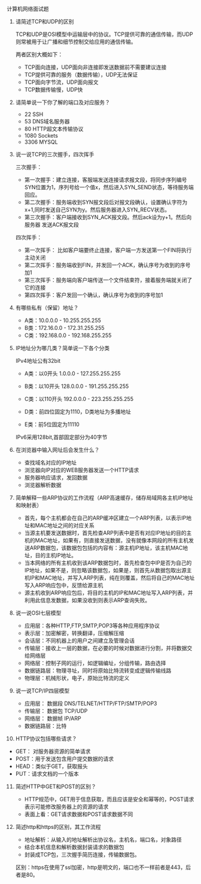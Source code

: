 计算机网络面试题

1. 请简述TCP和UDP的区别

   TCP和UDP是OSI模型中运输层中的协议。TCP提供可靠的通信传输，而UDP则常被用于让广播和细节控制交给应用的通信传输。

   两者区别大概如下：

   - TCP面向连接，UDP面向非连接即发送数据前不需要建议连接
   - TCP提供可靠的服务（数据传输），UDP无法保证
   - TCP面向字节流，UDP面向报文
   - TCP数据传输慢，UDP快

2. 请简单说一下你了解的端口及对应服务？

   - 22 SSH
   - 53 DNS域名服务器
   - 80 HTTP超文本传输协议
   - 1080 Sockets
   - 3306 MYSQL

3. 说一说TCP的三次握手，四次挥手

   三次握手：

   - 第一次握手：建立连接，客服端发送连接请求报文段，将同步序列编号SYN位置为1，序列号给一个值x，然后进入SYN_SEND状态，等待服务端回应。
   - 第二次握手：服务端收到SYN报文段后对报文段确认，设置确认字符为x+1,同时发送自己SYN为y。然后服务器进入SYN_RECV状态。
   - 第三次握手：客户端接收到SYN_ACK报文段。然后ack设为y+1。然后向服务器 发送ACK报文段

   四次挥手：

   - 第一次挥手： 比如客户端要终止连接，客户端一方发送第一个FIN将执行主动关闭
   - 第二次挥手：服务端收到FIN，并发回一个ACK，确认序号为收到的序号加1
   - 第三次挥手：服务端向客户端传送一个文件结束符，接着服务端就关闭了它的连接
   - 第四次挥手：客户发回一个确认，确认序号为收到的序号加1

4. 有哪些私有（保留）地址？

   - A类：10.0.0.0 - 10.255.255.255
   - B类：172.16.0.0 - 172.31.255.255
   - C类：192.168.0.0 - 192.168.255.255

5. IP地址分为哪几类？简单说一下各个分类

   IPv4地址公有32bit

   - A类：以0开头 1.0.0.0 - 127.255.255.255

   - B类：以10开头 128.0.0.0 - 191.255.255.255

   - C类：以110开头 192.0.0.0 - 223.255.255.255

   - D类：前四位固定为1110，D类地址为多播地址

   - E类：前5位固定为11110

   IPv6采用128bit,首部固定部分为40字节

6. 在浏览器中输入网址后会发生什么？

   - 查找域名对应的IP地址
   - 浏览器向IP对应的WEB服务器发送一个HTTP请求
   - 服务器响应请求，发回数据
   - 浏览器解析数据

7. 简单解释一些ARP协议的工作流程（ARP高速缓存，储存局域网各主机IP地址和映射表）

   - 首先，每个主机都会在自己的ARP缓冲区建立一个ARP列表，以表示IP地址和MAC地址之间的对应关系
   - 当源主机要发送数据时，首先检查ARP列表中是否有对应IP地址的目的主机的MAC地址，如果有，则直接发送数据，没有就像本网段的所有主机发送ARP数据包，该数据包包括的内容有：源主机IP地址，该主机MAC地址，目的主机IP地址。
   - 当本网络的所有主机收到该ARP数据包时，首先检查包中IP是否为自己的IP地址，如果不是，则忽略该数据包，如果是，则首先从数据包取出源主机IP和MAC地址，并写入ARP列表，纯在则覆盖，然后将自己的MAC地址写入ARP响应包中，反馈给源主机
   - 源主机收到ARP响应包后，将目的主机的IP和MAC地址写入ARP列表，并利用此信息发数据，如果没收到则表示ARP查询失败。

8. 说一说OSI七层模型

   - 应用层：各种HTTP,FTP,SMTP,POP3等各种应用程序协议
   - 表示层：加密解密，转换翻译，压缩解压缩
   - 会话层：不同机器上的用户之间建立及管理会话
   - 传输层：接收上一层的数据，在必要的时候对数据进行分割，并将数据交给网络层
   - 网络层：控制子网的运行，如逻辑编址，分组传输，路由选择
   - 数据链路层：物理寻址，同时将原始比特流转变成逻辑传输线路
   - 物理层：机械形状，电子，原始比特流的定义

9. 说一说TCP/IP四层模型

   - 应用层： 数据段  DNS/TELNET/HTTP/FTP/SMTP/POP3
   - 传输层： 数据包 TCP/UDP
   - 网络层： 数据帧 IP/ARP
   - 数据链路层：比特

10. HTTP协议包括哪些请求？

  - GET： 对服务器资源的简单请求
  - POST：用于发送包含用户提交数据的请求
  - HEAD：类似于GET，获取报头
  - PUT：请求文档的一个版本

11. 简述HTTP中GET和POST的区别？

    - HTTP规范中，GET用于信息获取，而且应该是安全和幂等的，POST请求表示可能修改服务器上的资源的请求
    - 表面上看：GET请求数据和POST请求数据不同

12. 简述http和https的区别，其工作流程

    - 地址解析：从输入的地址解析出协议名，主机名，端口名，对象路径
    - 结合本机信息和解析数据封装请求的数据包
    - 封装成TCP包，三次握手简历连接，传输数据包。

    区别：https在使用了ssl加密，http是明文的，端口也不一样前者是443，后者是80。

